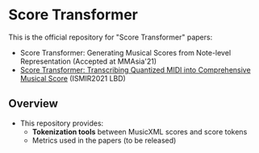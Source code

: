 # Score Transformer

This is the official repository for "Score Transformer" papers:

- Score Transformer: Generating Musical Scores from Note-level Representation (Accepted at MMAsia'21)
- [Score Transformer: Transcribing Quantized MIDI into Comprehensive Musical Score](https://archives.ismir.net/ismir2021/latebreaking/000032.pdf) (ISMIR2021 LBD)

## Overview

- This repository provides:
  - **Tokenization tools** between MusicXML scores and score tokens
  - Metrics used in the papers (to be released)
